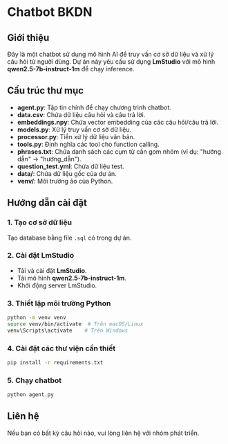 # Chatbot BKDN

## Giới thiệu

Đây là một chatbot sử dụng mô hình AI để truy vấn cơ sở dữ liệu và xử lý câu hỏi từ người dùng. Dự án này yêu cầu sử dụng **LmStudio** với mô hình **qwen2.5-7b-instruct-1m** để chạy inference.

## Cấu trúc thư mục

- **agent.py**: Tập tin chính để chạy chương trình chatbot.
- **data.csv**: Chứa dữ liệu câu hỏi và câu trả lời.
- **embeddings.npy**: Chứa vector embedding của các câu hỏi/câu trả lời.
- **models.py**: Xử lý truy vấn cơ sở dữ liệu.
- **processor.py**: Tiền xử lý dữ liệu văn bản.
- **tools.py**: Định nghĩa các tool cho function calling.
- **phrases.txt**: Chứa danh sách các cụm từ cần gom nhóm (ví dụ: "hướng dẫn" -> "hướng_dẫn").
- **question_test.yml**: Chứa dữ liệu test.
- **data/**: Chứa dữ liệu gốc của dự án.
- **venv/**: Môi trường ảo của Python.

## Hướng dẫn cài đặt

### 1. Tạo cơ sở dữ liệu

Tạo database bằng file `.sql` có trong dự án.

### 2. Cài đặt LmStudio

- Tải và cài đặt **LmStudio**.
- Tải mô hình **qwen2.5-7b-instruct-1m**.
- Khởi động server LmStudio.

### 3. Thiết lập môi trường Python

```sh
python -m venv venv
source venv/bin/activate  # Trên macOS/Linux
venv\Scripts\activate    # Trên Windows
```

### 4. Cài đặt các thư viện cần thiết

```sh
pip install -r requirements.txt
```

### 5. Chạy chatbot

```sh
python agent.py
```

## Liên hệ

Nếu bạn có bất kỳ câu hỏi nào, vui lòng liên hệ với nhóm phát triển.
